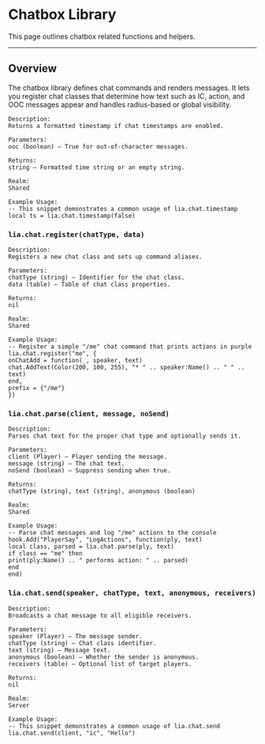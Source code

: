 # Chatbox Library

This page outlines chatbox related functions and helpers.

---

## Overview
The chatbox library defines chat commands and renders messages. It lets you register chat classes that determine how text such as IC, action, and OOC messages appear and handles radius-based or global visibility.

    
    Description:
    Returns a formatted timestamp if chat timestamps are enabled.
    
    Parameters:
    ooc (boolean) – True for out-of-character messages.
    
    Returns:
    string – Formatted time string or an empty string.
    
    Realm:
    Shared
    
    Example Usage:
    -- This snippet demonstrates a common usage of lia.chat.timestamp
    local ts = lia.chat.timestamp(false)

### `lia.chat.register(chatType, data)`

    
    Description:
    Registers a new chat class and sets up command aliases.
    
    Parameters:
    chatType (string) – Identifier for the chat class.
    data (table) – Table of chat class properties.
    
    Returns:
    nil
    
    Realm:
    Shared
    
    Example Usage:
    -- Register a simple "/me" chat command that prints actions in purple
    lia.chat.register("me", {
    onChatAdd = function(_, speaker, text)
    chat.AddText(Color(200, 100, 255), "* " .. speaker:Name() .. " " .. text)
    end,
    prefix = {"/me"}
    })

### `lia.chat.parse(client, message, noSend)`

    
    Description:
    Parses chat text for the proper chat type and optionally sends it.
    
    Parameters:
    client (Player) – Player sending the message.
    message (string) – The chat text.
    noSend (boolean) – Suppress sending when true.
    
    Returns:
    chatType (string), text (string), anonymous (boolean)
    
    Realm:
    Shared
    
    Example Usage:
    -- Parse chat messages and log "/me" actions to the console
    hook.Add("PlayerSay", "LogActions", function(ply, text)
    local class, parsed = lia.chat.parse(ply, text)
    if class == "me" then
    print(ply:Name() .. " performs action: " .. parsed)
    end
    end)

### `lia.chat.send(speaker, chatType, text, anonymous, receivers)`

    
    Description:
    Broadcasts a chat message to all eligible receivers.
    
    Parameters:
    speaker (Player) – The message sender.
    chatType (string) – Chat class identifier.
    text (string) – Message text.
    anonymous (boolean) – Whether the sender is anonymous.
    receivers (table) – Optional list of target players.
    
    Returns:
    nil
    
    Realm:
    Server
    
    Example Usage:
    -- This snippet demonstrates a common usage of lia.chat.send
    lia.chat.send(client, "ic", "Hello")

